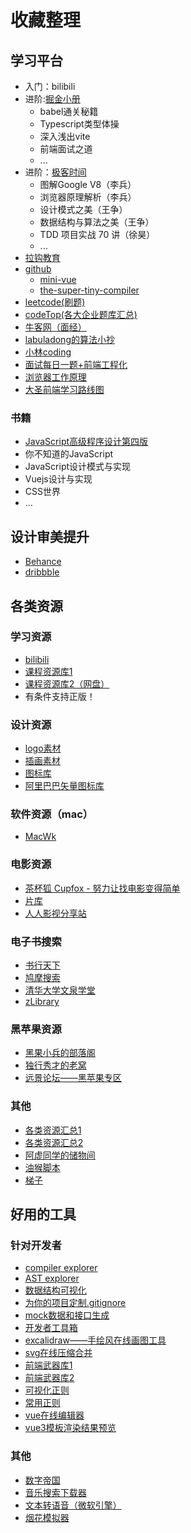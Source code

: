 # 收藏整理

<script setup>
import RunCode from './.vitepress/components/RunCode.vue'
</script>

<RunCode></RunCode>

## 学习平台

- 入门：bilibili
- 进阶:[掘金小册](https://juejin.cn/course)
	- babel通关秘籍
	- Typescript类型体操
	- 深入浅出vite
	- 前端面试之道
	- ...
- 进阶：[极客时间](https://time.geekbang.org/)
	- 图解Google V8（李兵）
	- 浏览器原理解析（李兵）
	- 设计模式之美（王争）
	- 数据结构与算法之美（王争）
	- TDD 项目实战 70 讲（徐昊）
	- ...
- [拉钩教育](https://kaiwu.lagou.com/)
- [github](https://github.com/)
	- [mini-vue](https://github.com/cuixiaorui/mini-vue)
	- [the-super-tiny-compiler](https://github.com/jamiebuilds/the-super-tiny-compiler)
- [leetcode(刷题)](https://leetcode.cn/)
- [codeTop(各大企业题库汇总)](https://codetop.cc/)
- [牛客网（面经）](https://www.nowcoder.com/)
- [labuladong的算法小抄](https://labuladong.gitee.io/algo/)
- [小林coding](https://www.xiaolincoding.com/)
- [面试每日一题+前端工程化](https://q.shanyue.tech/)
- [浏览器工作原理](https://www.html5rocks.com/zh/tutorials/internals/howbrowserswork/#Introduction)
- [大圣前端学习路线图](https://shengxinjing.cn/)

### 书籍

- [JavaScript高级程序设计第四版](https://www.1024.cool/javascript/javascript-%e9%ab%98%e7%ba%a7%e7%a8%8b%e5%ba%8f%e8%ae%be%e8%ae%a1%e7%ac%ac4%e7%89%88pdf.html)
- 你不知道的JavaScript
- JavaScript设计模式与实现
- Vuejs设计与实现
- CSS世界
- ...

## 设计审美提升

- [Behance](https://www.behance.net/)
- [dribbble](https://dribbble.com/)

## 各类资源

### 学习资源

- [bilibili](https://www.bilibili.com/)
- [课程资源库1](https://tech.ziyuan.iters.cn/)
- [课程资源库2（网盘）](https://www.aliyundrive.com/s/f4pweefi4oE)
- 有条件支持正版！

### 设计资源

- [logo素材](https://www.logosc.cn/logo/)
- [插画素材](https://undraw.co/illustrations)
- [图标库](https://icones.js.org/)
- [阿里巴巴矢量图标库](https://www.iconfont.cn/)

### 软件资源（mac）

- [MacWk](https://macwk.com/)

### 电影资源

- [茶杯狐 Cupfox - 努力让找电影变得简单](https://ppxzy.cc/)
- [片库](https://www.pkmp4.com/)
- [人人影视分享站](https://yyets.dmesg.app/home)

### 电子书搜索

- [书行天下](https://www.sxpdf.com/)
- [鸠摩搜索](https://www.jiumodiary.com/)
- [清华大学文泉学堂](https://lib-nuanxin.wqxuetang.com/#/)
- [zLibrary](https://zh.z-lib.org/)

### 黑苹果资源

- [黑果小兵的部落阁](https://blog.daliansky.net/)
- [独行秀才的老窝](https://shuiyunxc.gitee.io/)
- [远景论坛——黑苹果专区](https://bbs.pcbeta.com/)

### 其他

- [各类资源汇总1](https://www.aliyundrive.com/s/f4pweefi4oE)
- [各类资源汇总2](https://docs.qq.com/sheet/DSlZmRHNtREpnaFFO?tab=BB08J2)
- [阿虚同学的储物间](https://axutongxue.com/)
- [油猴脚本](https://greasyfork.org/zh-CN)
- [梯子](https://www.520ssr.top/)

## 好用的工具

### 针对开发者

- [compiler explorer](https://gcc.godbolt.org/)
- [AST explorer](https://astexplorer.net/)
- [数据结构可视化](https://visualgo.net/zh)
- [为你的项目定制.gitignore](https://www.toptal.com/developers/gitignore)
- [mock数据和接口生成](https://mock.mengxuegu.com/login)
- [开发者工具箱](https://tool.lu/)
- [excalidraw——手绘风在线画图工具](https://excalidraw.com/)
- [svg在线压缩合并](https://www.zhangxinxu.com/sp/svgo/)
- [前端武器库1](https://wuqiku.buzuosheng.com/)
- [前端武器库2](https://devtool.tech/)
- [可视化正则](https://jex.im/regulex)
- [常用正则](https://any86.github.io/any-rule/)
- [vue在线编辑器](https://sfc.vuejs.org/)
- [vue3模板渲染结果预览](https://vue-next-template-explorer.netlify.app)

### 其他

- [数字帝国](https://zh.numberempire.com/)
- [音乐搜索下载器](http://www.musictool.top/)
- [文本转语音（微软引擎）](https://toolb.cn/microsoftspeech)
- [烟花模拟器](https://fireworks.nianbroken.top/)
